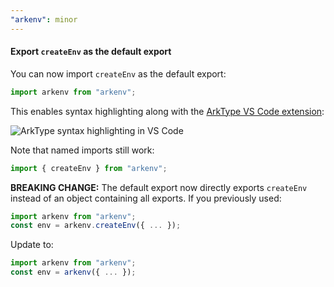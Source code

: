 ```yaml
---
"arkenv": minor
---
```


#### Export `createEnv` as the default export

You can now import `createEnv` as the default export:

```ts
import arkenv from "arkenv";
```

This enables syntax highlighting along with the [ArkType VS Code extension](https://marketplace.visualstudio.com/items?itemName=arktypeio.arkdark):

![ArkType syntax highlighting in VS Code](https://raw.githubusercontent.com/yamcodes/arkenv/main/assets/dx.png)

Note that named imports still work:

```ts
import { createEnv } from "arkenv";
```

**BREAKING CHANGE:** The default export now directly exports `createEnv` instead of an object containing all exports. If you previously used:

```ts
import arkenv from "arkenv";
const env = arkenv.createEnv({ ... });
```

Update to:

```ts
import arkenv from "arkenv";
const env = arkenv({ ... });
```